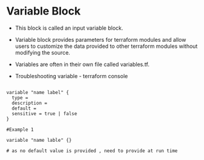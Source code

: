 # Variable Block

- This block is called an input variable block. 
- Variable block provides parameters for terraform modules and allow users to customize the data provided to other terraform modules without modifying the source.
- Variables are often in their own file called variables.tf. 

- Troubleshooting variable - terraform console 

```

variable "name label" {
  type = 
  description = 
  default = 
  sensitive = true | false 
}

```

```
#Example 1

variable "name lable" {}

# as no default value is provided , need to provide at run time 

```